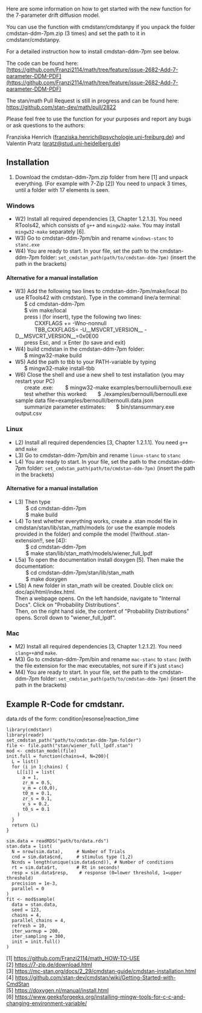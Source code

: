Here are some information on how to get started with the new function for the 7-parameter drift diffusion model.

You can use the function with cmdstanr/cmdstanpy if you unpack the folder cmdstan-ddm-7pm.zip (3 times) and set the path to it in cmdstanr/cmdstanpy.

For a detailed instruction how to install cmdstan-ddm-7pm see below.

The code can be found here: [https://github.com/Franzi2114/math/tree/feature/issue-2682-Add-7-parameter-DDM-PDF](https://github.com/Franzi2114/math/tree/feature/issue-2682-Add-7-parameter-DDM-PDF)

The stan/math Pull Request is still in progress and can be found here: https://github.com/stan-dev/math/pull/2822

Please feel free to use the function for your purposes and report any bugs or ask questions to the authors:

Franziska Henrich (franziska.henrich@psychologie.uni-freiburg.de) and Valentin Pratz (pratz@stud.uni-heidelberg.de)


## Installation

1) Download the cmdstan-ddm-7pm.zip folder from here [1] and unpack everything. (For example with 7-Zip [2]) You need to unpack 3 times, until a folder with 17 elements is seen.

### Windows
- W2) Install all required dependencies [3, Chapter 1.2.1.3]. You need RTools42, which consists of `g++` and `mingw32-make`. You may install `mingw32-make` separately [6].
- W3) Go to cmdstan-ddm-7pm/bin and rename `windows-stanc` to `stanc.exe`
- W4) You are ready to start. In your file, set the path to the cmdstan-ddm-7pm folder: `set_cmdstan_path(path/to/cmdstan-ddm-7pm)` (insert the path in the brackets)

#### Alternative for a manual installation
- W3) Add the following two lines to cmdstan-ddm-7pm/make/local (to use RTools42 with cmdstan). Type in the command line/a terminal:  
	&nbsp;&nbsp;&nbsp;&nbsp;&nbsp;&nbsp;$ cd cmdstan-ddm-7pm  
	&nbsp;&nbsp;&nbsp;&nbsp;&nbsp;&nbsp;$ vim make/local  
	&nbsp;&nbsp;&nbsp;&nbsp;&nbsp;&nbsp;press i (for insert), type the following two lines:  
	&nbsp;&nbsp;&nbsp;&nbsp;&nbsp;&nbsp;&nbsp;&nbsp;&nbsp;&nbsp;&nbsp;&nbsp;	CXXFLAGS += -Wno-nonnull  
 	&nbsp;&nbsp;&nbsp;&nbsp;&nbsp;&nbsp;&nbsp;&nbsp;&nbsp;&nbsp;&nbsp;&nbsp;	TBB_CXXFLAGS= -U__MSVCRT_VERSION__ -D__MSVCRT_VERSION__=0x0E00  
	&nbsp;&nbsp;&nbsp;&nbsp;&nbsp;&nbsp;press Esc, and :x Enter (to save and exit)  
- W4) build cmdstan in the cmdstan-ddm-7pm folder:  
	&nbsp;&nbsp;&nbsp;&nbsp;&nbsp;&nbsp;$ mingw32-make build
- W5) Add the path to tbb to your PATH-variable by typing  
	&nbsp;&nbsp;&nbsp;&nbsp;&nbsp;&nbsp;$ mingw32-make install-tbb
- W6) Close the shell and use a new shell to test installation (you may restart your PC)  
	&nbsp;&nbsp;&nbsp;&nbsp;&nbsp;&nbsp;create .exe: &nbsp;&nbsp;&nbsp;&nbsp;&nbsp;&nbsp;			$ mingw32-make examples/bernoulli/bernoulli.exe  
	&nbsp;&nbsp;&nbsp;&nbsp;&nbsp;&nbsp;test whether this worked:	&nbsp;&nbsp;&nbsp;&nbsp;&nbsp;&nbsp;$ ./examples/bernoulli/bernoulli.exe sample data file=examples/bernoulli/bernoulli.data.json  
	&nbsp;&nbsp;&nbsp;&nbsp;&nbsp;&nbsp;summarize parameter estimates:	&nbsp;&nbsp;&nbsp;&nbsp;&nbsp;&nbsp;$ bin/stansummary.exe output.csv  



### Linux  
- L2) Install all required dependencies [3, Chapter 1.2.1.1]. You need `g++` and `make`
- L3) Go to cmdstan-ddm-7pm/bin and rename `linux-stanc` to `stanc`
- L4) You are ready to start. In your file, set the path to the cmdstan-ddm-7pm folder: `set_cmdstan_path(path/to/cmdstan-ddm-7pm)` (insert the path in the brackets)

#### Alternative for a manual installation
- L3) Then type  
&nbsp;&nbsp;&nbsp;&nbsp;&nbsp;&nbsp;	$ cd cmdstan-ddm-7pm  
&nbsp;&nbsp;&nbsp;&nbsp;&nbsp;&nbsp;	$ make build  
- L4) To test whether everything works, create a .stan model file in cmdstan/stan/lib/stan_math/models (or use the example models provided in the folder) 
   and compile the model (!!without .stan-extension!!, see [4]):  
&nbsp;&nbsp;&nbsp;&nbsp;&nbsp;&nbsp;	$ cd cmdstan-ddm-7pm  
&nbsp;&nbsp;&nbsp;&nbsp;&nbsp;&nbsp;	$ make stan/lib/stan_math/models/wiener_full_lpdf  
- L5a) To open the documentation install doxygen [5]. Then make the documentation:  
&nbsp;&nbsp;&nbsp;&nbsp;&nbsp;&nbsp;	$ cd cmdstan-ddm-7pm/stan/lib/stan_math  
&nbsp;&nbsp;&nbsp;&nbsp;&nbsp;&nbsp;	$ make doxygen  
- L5b) A new folder in stan_math will be created. Double click on: doc/api/html/index.html.  
    Then a webpage opens. On the left handside, navigate to "Internal Docs". Click on "Probability Distributions".  
    Then, on the right hand side, the content of "Probability Distributions" opens. Scroll down to "wiener_full_lpdf".



### Mac
- M2) Install all required dependencies [3, Chapter 1.2.1.2]. You need `clang++`and `make`.
- M3) Go to cmdstan-ddm-7pm/bin and rename `mac-stanc` to `stanc` (with the file extension for the mac executables, not sure if it's just `stanc`)
- M4) You are ready to start. In your file, set the path to the cmdstan-ddm-7pm folder: `set_cmdstan_path(path/to/cmdstan-ddm-7pm)` (insert the path in the brackets)




## Example R-Code for cmdstanr.

data.rds of the form: condition|resonse|reaction_time

	library(cmdstanr)
	library(readr)
	set_cmdstan_path("path/to/cmdstan-ddm-7pm-folder")
	file <- file.path("stan/wiener_full_lpdf.stan")
	mod <- cmdstan_model(file)
	init.full = function(chains=4, N=200){
	  L = list()
	  for (i in 1:chains) {
	    L[[i]] = list(
	      a = 1,
	      zr_m = 0.5,
	      v_m = c(0,0),
	      t0_m = 0.1,
	      zr_s = 0.1,
	      v_s = 0.2,
	      t0_s = 0.1
	    )
	  }
	  return (L)
	}

	sim.data = readRDS("path/to/data.rds")
	stan.data = list(
	  N = nrow(sim.data),     # Number of Trials
	  cnd = sim.data$cnd,     # stimulus type (1,2)
	  Ncnds = length(unique(sim.data$cnd)), # Number of conditions
	  rt = sim.data$rt,       # Rt in seconds!
	  resp = sim.data$resp,    # response (0=lower threshold, 1=upper threshold)
	  precision = 1e-3,
	  parallel = 0
	)
	fit <- mod$sample(
	  data = stan.data,
	  seed = 123,
	  chains = 4,
	  parallel_chains = 4,
	  refresh = 10,
	  iter_warmup = 200,
	  iter_sampling = 300,
	  init = init.full()
	)

[1] https://github.com/Franzi2114/math_HOW-TO-USE  
[2] https://7-zip.de/download.html  
[3] https://mc-stan.org/docs/2_29/cmdstan-guide/cmdstan-installation.html   
[4] https://github.com/stan-dev/cmdstan/wiki/Getting-Started-with-CmdStan  
[5] https://doxygen.nl/manual/install.html   
[6] https://www.geeksforgeeks.org/installing-mingw-tools-for-c-c-and-changing-environment-variable/
